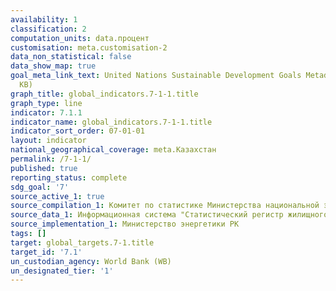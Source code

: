 ```yaml
---
availability: 1
classification: 2
computation_units: data.процент
customisation: meta.customisation-2
data_non_statistical: false
data_show_map: true
goal_meta_link_text: United Nations Sustainable Development Goals Metadata (PDF 212
  KB)
graph_title: global_indicators.7-1-1.title
graph_type: line
indicator: 7.1.1
indicator_name: global_indicators.7-1-1.title
indicator_sort_order: 07-01-01
layout: indicator
national_geographical_coverage: meta.Казахстан
permalink: /7-1-1/
published: true
reporting_status: complete
sdg_goal: '7'
source_active_1: true
source_compilation_1: Комитет по статистике Министерства национальной экономики РК
source_data_1: Информационная система "Статистический регистр жилищного фонда"
source_implementation_1: Министерство энергетики РК
tags: []
target: global_targets.7-1.title
target_id: '7.1'
un_custodian_agency: World Bank (WB)
un_designated_tier: '1'
---
```


